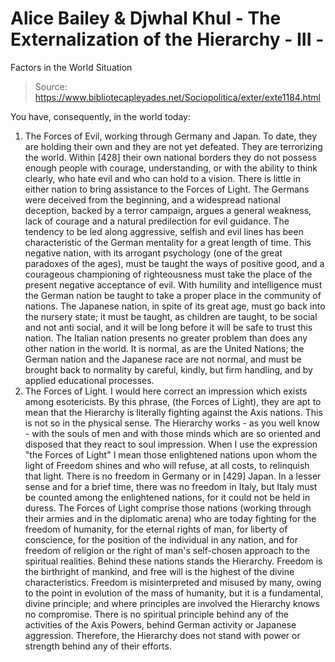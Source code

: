 # Alice Bailey & Djwhal Khul - The Externalization of the Hierarchy - III -
Factors in the World Situation

> Source: https://www.bibliotecapleyades.net/Sociopolitica/exter/exte1184.html

You have, consequently, in the world today:
1. The Forces of Evil, working through Germany and Japan. To date, they are holding their own and they are not yet defeated. They are terrorizing the world. Within [428] their own national borders they do not possess enough people with courage, understanding, or with the ability to think clearly, who hate evil and who can hold to a vision. There is little in either nation to bring assistance to the Forces of Light. The Germans were deceived from the beginning, and a widespread national deception, backed by a terror campaign, argues a general weakness, lack of courage and a natural predilection for evil guidance. The tendency to be led along aggressive, selfish and evil lines has been characteristic of the German mentality for a great length of time. This negative nation, with its arrogant psychology (one of the great paradoxes of the ages), must be taught the ways of positive good, and a courageous championing of righteousness must take the place of the present negative acceptance of evil. With humility and intelligence must the German nation be taught to take a proper place in the community of nations. The Japanese nation, in spite of its great age, must go back into the nursery state; it must be taught, as children are taught, to be social and not anti social, and it will be long before it will be safe to trust this nation. The Italian nation presents no greater problem than does any other nation in the world. It is normal, as are the United Nations; the German nation and the Japanese race are not normal, and must be brought back to normality by careful, kindly, but firm handling, and by applied educational processes.
2. The Forces of Light. I would here correct an impression which exists among esotericists. By this phrase, (the Forces of Light), they are apt to mean that the Hierarchy is literally fighting against the Axis nations. This is not so in the physical sense. The Hierarchy works - as you well know - with the souls of men and with those minds which are so oriented and disposed that they react to soul impression. When I use the expression "the Forces of Light" I mean those enlightened nations upon whom the light of Freedom shines and who will refuse, at all costs, to relinquish that light. There is no freedom in Germany or in [429] Japan. In a lesser sense and for a brief time, there was no freedom in Italy, but Italy must be counted among the enlightened nations, for it could not be held in duress. The Forces of Light comprise those nations (working through their armies and in the diplomatic arena) who are today fighting for the freedom of humanity, for the eternal rights of man, for liberty of conscience, for the position of the individual in any nation, and for freedom of religion or the right of man's self-chosen approach to the spiritual realities. Behind these nations stands the Hierarchy. Freedom is the birthright of mankind, and free will is the highest of the divine characteristics. Freedom is misinterpreted and misused by many, owing to the point in evolution of the mass of humanity, but it is a fundamental, divine principle; and where principles are involved the Hierarchy knows no compromise. There is no spiritual principle behind any of the activities of the Axis Powers, behind German activity or Japanese aggression. Therefore, the Hierarchy does not stand with power or strength behind any of their efforts.
